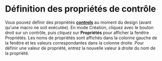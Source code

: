 
# Définition des propriétés de contrôle

Vous pouvez définir des propriétés  **[controls](a85149e1-459e-f83b-3171-467a7e29ca28.md)** au moment du design (avant qu'une macro ne soit exécutée). En mode Création, cliquez avec le bouton droit sur un contrôle, puis cliquez sur **Propriétés** pour afficher la fenêtre Propriétés. Les noms de propriétés sont affichés dans la colonne gauche de la fenêtre et les valeurs correspondantes dans la colonne droite. Pour définir une valeur de propriété, entrez la nouvelle valeur à droite du nom de la propriété.

